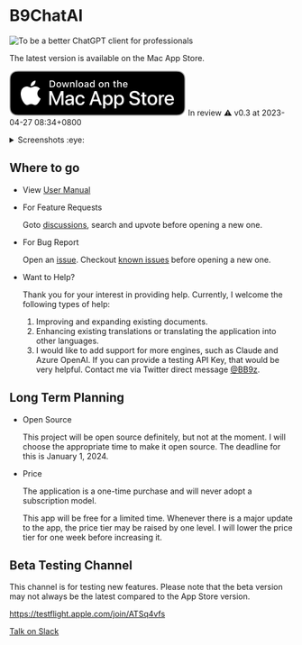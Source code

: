 # B9ChatAI

![To be a better ChatGPT client for professionals](https://repository-images.githubusercontent.com/627631357/49354469-fdc8-40b1-b663-52655644e2a2)

<!-- https://github.com/b9software/B9ChatAI -->

The latest version is available on the Mac App Store.

[![Download on the Mac App Store](Assets/app_store_mac_download.svg)](https://apps.apple.com/us/app/b9chatai/id6446579557) In review ⚠️ v0.3 at 2023-04-27 08:34+0800

<details><summary>Screenshots :eye:</summary>

![Slogan](https://user-images.githubusercontent.com/513082/234133015-0873fcae-cc43-4527-a27a-b90e85ddd38a.png)
![Continue Topic](https://user-images.githubusercontent.com/513082/234133028-0c241185-0afa-48de-a93b-d8bb9615a16e.png)
![macOS](https://user-images.githubusercontent.com/513082/232260456-ac37d7c8-655c-45b0-b2b2-fc06fba80c1f.png)
![Settings](https://user-images.githubusercontent.com/513082/234133039-4ad3266b-d4d2-4b8c-958c-3492dc231145.png)

</details>

## Where to go

* View [User Manual](https://github.com/b9software/B9ChatAI/wiki)

* For Feature Requests

  Goto [discussions](https://github.com/b9software/B9ChatAI/discussions/categories/feature-requests), search and upvote before opening a new one.

* For Bug Report

  Open an [issue](https://github.com/b9software/B9ChatAI/issues). Checkout [known issues](https://github.com/b9software/B9ChatAI/issues/1) before opening a new one.

* Want to Help?

  Thank you for your interest in providing help. Currently, I welcome the following types of help:

  1. Improving and expanding existing documents.
  2. Enhancing existing translations or translating the application into other languages.
  3. I would like to add support for more engines, such as Claude and Azure OpenAI. If you can provide a testing API Key, that would be very helpful. Contact me via Twitter direct message [@BB9z](https://twitter.com/BB9z).

## Long Term Planning

* Open Source

  This project will be open source definitely, but not at the moment. I will choose the appropriate time to make it open source. The deadline for this is January 1, 2024.

* Price

  The application is a one-time purchase and will never adopt a subscription model.

  This app will be free for a limited time. Whenever there is a major update to the app, the price tier may be raised by one level. I will lower the price tier for one week before increasing it.

## Beta Testing Channel

This channel is for testing new features. Please note that the beta version may not always be the latest compared to the App Store version.

<https://testflight.apple.com/join/ATSq4vfs>

[Talk on Slack](https://join.slack.com/t/bb9z/shared_invite/zt-1thxa7xsm-yHt4ifZd~qxj0Ko~grnP0Q)
